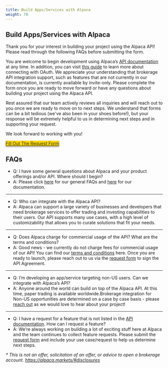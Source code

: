 ```yaml
---
title: Build Apps/Services with Alpaca
weight: 70
---
```


## Build Apps/Services with Alpaca

Thank you for your interest in building your project using the Alpaca API! Please read through the following FAQs before submitting the form. 

You are welcome to begin development using Alpaca’s [API documentation](https://docs.alpaca.markets/api-documentation/) at any time. 
In addition, you can visit [this guide](https://docs.alpaca.markets/build-apps_services-with-alpaca/oauth-guide/) to learn more about connecting with OAuth. 
We appreciate your understanding that brokerage API integration support, such as features that are not 
currently in our documentation, is currently available by invite-only. Please complete the form once you 
are ready to move forward or have any questions about building your project using the Alpaca API.

Rest assured that our team actively reviews all inquiries and will reach out to you once we are ready to move on to next steps. We understand that forms can be a bit tedious (we've also been in your shoes before!), but your response will be extremely helpful to us in determining next steps and in supporting your request.

We look forward to working with you!

<a class="toggle-button cta-button-key" href="https://forms.gle/Wwt99XgK9t9a9x8y9" style="background-color: gold; color: #303030; float: none; margin: 0 auto; border: none; box-shadow: 0 2px 4px 0 rgba(0, 0, 0, 0.5); font-weight: normal;">
Fill Out The Request Form
</a>


## FAQs

- Q: I have some general questions about Alpaca and your product offerings and/or API. Where should I begin? 
- A: Please click [here](https://support.alpaca.markets/hc/en-us/) for our general FAQs and [here](https://docs.alpaca.markets/) for our documentation.

----

- Q: Who can integrate with the Alpaca API? 
- A: Alpaca can support a large variety of businesses and developers that need brokerage services to offer trading and investing capabilities to their users. Our API supports many use cases, with a high level of customizability that allows you to curate solutions that fit your needs. 

----

- Q: Does Alpaca charge for commercial usage of the API? What are the terms and conditions?
- A: Good news - we currently do not charge fees for commercial usage of our API! You can find our [terms and conditions](https://files.alpaca.markets/disclosures/alpaca_terms_and_conditions.pdf) here. Once you are ready to launch, please reach out to us via the [request form](https://forms.gle/mUXFdKFvbKxPADjXA) to sign the API Agreement. 

----

- Q: I’m developing an app/service targeting non-US users. Can we integrate with Alpaca’s API? 
- A: Anyone around the world can build on top of the Alpaca API. At this time, paper trading is available worldwide.Brokerage integration for Non-US opportunities are determined on a case by case basis - please [reach out](https://forms.gle/mUXFdKFvbKxPADjXA) as we would love to hear about your project! 

----

- Q: I have a request for a feature that is not listed in the [API documentation](https://docs.alpaca.markets/api-documentation/). How can I request a feature?
- A: We’re always working on building a lot of exciting stuff here at Alpaca and the team continues to collect feature requests. Please submit the [request form](https://forms.gle/mUXFdKFvbKxPADjXA) and include your use case/request to help us determine next steps.  

<i>\* This is not an offer, solicitation of an offer, or advice to open a brokerage account. https://alpaca.markets/#disclosures </i>